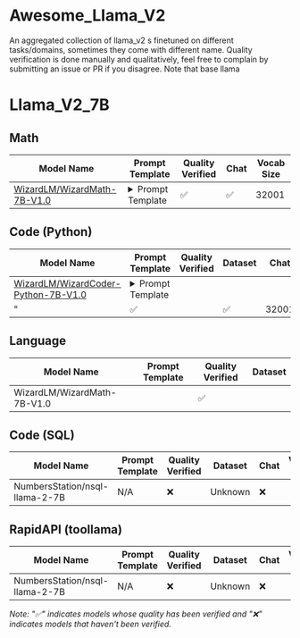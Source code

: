 # Awesome_Llama_V2
An aggregated collection of llama_v2 s finetuned on different tasks/domains, sometimes they come with different name.
Quality verification is done manually and qualitatively, feel free to complain by submitting an issue or PR if you disagree.
Note that base llama 
# Llama_V2_7B

## Math
| Model Name                  |          Prompt Template            | Quality Verified  | Chat | Vocab Size |
|-----------------------------|-------------------------------------|-------------------|------|------------|
| [WizardLM/WizardMath-7B-V1.0](https://huggingface.co/WizardLM/WizardMath-7B-V1.0) | <details><summary>Prompt Template</summary>"Below is an instruction that describes a task. Write a response that appropriately completes the request.\n\n### Instruction:\n{instruction}\n\n### Response: Let's think step by step."</details> | ✅ | ✅ | 32001 |

## Code (Python)
| Model Name                  |          Prompt Template            | Quality Verified  |       Dataset     | Chat | Vocab Size |
|-----------------------------|-------------------------------------|-------------------|-------------------|------|------------|
| [WizardLM/WizardCoder-Python-7B-V1.0](https://huggingface.co/WizardLM/WizardCoder-Python-7B-V1.0/tree/main) | <details><summary>Prompt Template</summary>""Below is an instruction that describes a task. Write a response that appropriately completes the request.\n\n### Instruction:\n{instruction}\n\n### Response:"
"</details>   | ✅               |                    |    ✅    |       32001|                     



## Language
| Model Name                  |          Prompt Template            | Quality Verified  |       Dataset     |
|-----------------------------|-------------------------------------|-------------------|-------------------|
| WizardLM/WizardMath-7B-V1.0 |                                        | ✅                |

## Code (SQL)
| Model Name                     |          Prompt Template            | Quality Verified  |       Dataset     | Chat | Vocab Size |
|--------------------------------|-------------------------------------|-------------------|-------------------|------| ---------- |
| NumbersStation/nsql-llama-2-7B |            N/A                      |        ❌         |       Unknown     |   ❌ | 

## RapidAPI (toollama)
| Model Name                     |          Prompt Template            | Quality Verified  |       Dataset     | Chat | Vocab Size |
|--------------------------------|-------------------------------------|-------------------|-------------------|------| ---------- |
| NumbersStation/nsql-llama-2-7B |            N/A                      |        ❌         |       Unknown     |   ❌ |           |

*Note: "✅" indicates models whose quality has been verified and "❌" indicates models that haven't been verified.*
